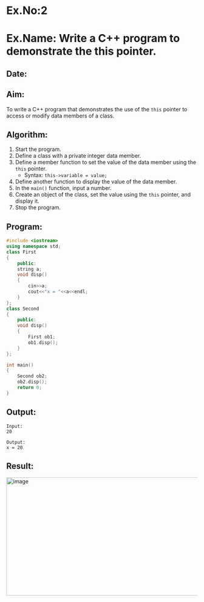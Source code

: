 # Ex.No:2  
# Ex.Name: Write a C++ program to demonstrate the this pointer.  

## Date:  

## Aim:  
To write a C++ program that demonstrates the use of the `this` pointer to access or modify data members of a class.  

## Algorithm:  
1. Start the program.  
2. Define a class with a private integer data member.  
3. Define a member function to set the value of the data member using the `this` pointer.  
   - Syntax: `this->variable = value;`  
4. Define another function to display the value of the data member.  
5. In the `main()` function, input a number.  
6. Create an object of the class, set the value using the `this` pointer, and display it.  
7. Stop the program.  

## Program:  
```cpp
#include <iostream>
using namespace std;
class First 
{
    public:
    string a;
    void disp()
    {
        cin>>a;
        cout<<"x = "<<a<<endl;
    }
};
class Second 
{
    public:
    void disp()
    {
        First ob1;
        ob1.disp();
    }
};

int main()
{
    Second ob2;
    ob2.disp();
	return 0;
}
```

## Output:
```
Input:
20

Output:
x = 20
```
## Result:
<img width="855" height="311" alt="image" src="https://github.com/user-attachments/assets/41a9fdfc-1ebf-4a7e-95fb-f4dc8666df13" />

